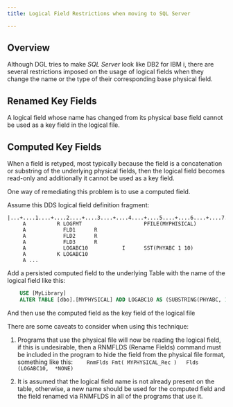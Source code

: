 ```yaml
---
title: Logical Field Restrictions when moving to SQL Server

---
```


## Overview

Although DGL tries to make _SQL Server_ look like DB2 for IBM i, there are several restrictions imposed on the usage of logical fields when they change the name or the type of their corresponding base physical field.  

## Renamed Key Fields
A logical field whose name has changed from its physical base field cannot be used as a key field in the logical file.

## Computed Key Fields
When a field is retyped, most typically because the field is a concatenation or substring of the underlying physical fields, then the logical field becomes read-only and additionally it cannot be used as a key field.  

One way of remediating this problem is to use a computed field.

Assume this DDS logical field definition fragment:
```
|...+....1....+....2....+....3....+....4....+....5....+....6....+....7....+....8
     A          R LOGFMT                    PFILE(MYPHISICAL)
     A            FLD1      R
     A            FLD2      R
     A            FLD3      R
     A            LOGABC10           I      SST(PHYABC 1 10)
     A          K LOGABC10
     A ...
```

Add a persisted computed field to the underlying Table with the name of the logical field like this:
```SQL
    USE [MyLibrary]
    ALTER TABLE [dbo].[MYPHYSICAL] ADD LOGABC10 AS (SUBSTRING(PHYABC, 1, 10))  PERSISTED
```

And then use the computed field as the key field of the logical file

There are some caveats to consider when using this technique:

1.	Programs that use the physical file will now be reading the logical field, if this is undesirable, then a RNMFLDS (Rename Fields) command must be included in the program to hide the field from the physical file format, something like this:
```    RnmFlds Fmt( MYPHYSICAL_Rec )   Flds (LOGABC10,  *NONE)```

2.	It is assumed that the logical field name is not already present on the table, otherwise, a new name should be used for the computed field and the field renamed via RNMFLDS in all of the programs that use it.


